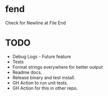 # fend
Check for Newline at File End

# TODO

* Debug Logs - Future feature
* Tests
* Format strings everywhere for better output
* Readme docs.
* Release binary and test install.
* GH Action to run unit tests.
* GH Action for this in other repo.
